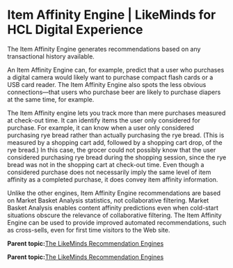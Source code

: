 # Item Affinity Engine \| LikeMinds for HCL Digital Experience

The Item Affinity Engine generates recommendations based on any transactional history available.

An Item Affinity Engine can, for example, predict that a user who purchases a digital camera would likely want to purchase compact flash cards or a USB card reader. The Item Affinity Engine also spots the less obvious connections—that users who purchase beer are likely to purchase diapers at the same time, for example.

The Item Affinity engine lets you track more than mere purchases measured at check-out time. It can identify items the user only considered for purchase. For example, it can know when a user only considered purchasing rye bread rather than actually purchasing the rye bread. \(This is measured by a shopping cart add, followed by a shopping cart drop, of the rye bread.\) In this case, the grocer could not possibly know that the user considered purchasing rye bread during the shopping session, since the rye bread was not in the shopping cart at check-out time. Even though a considered purchase does not necessarily imply the same level of item affinity as a completed purchase, it does convey item affinity information.

Unlike the other engines, Item Affinity Engine recommendations are based on Market Basket Analysis statistics, not collaborative filtering. Market Basket Analysis enables content affinity predictions even when cold-start situations obscure the relevance of collaborative filtering. The Item Affinity Engine can be used to provide improved automated recommendations, such as cross-sells, even for first time visitors to the Web site.

**Parent topic:**[The LikeMinds Recommendation Engines](../pzn/pzn_likeminds_recommendation_engines_3.md)

**Parent topic:**[The LikeMinds Recommendation Engines](../pzn/pzn_likeminds_recommendation_engines_3.md)

